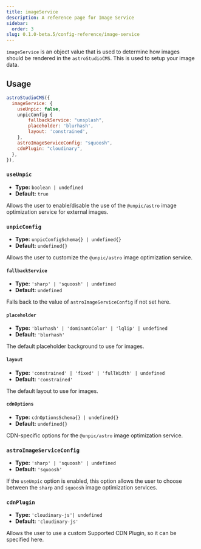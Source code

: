 ```yaml
---
title: imageService
description: A reference page for Image Service
sidebar:
  order: 3
slug: 0.1.0-beta.5/config-reference/image-service
---
```


`imageService` is an object value that is used to determine how images should be rendered in the `astroStudioCMS`. This is used to setup your image data.

## Usage

```js title="astro.config.mjs"  {2-11}
astroStudioCMS({
  imageService: {
    useUnpic: false,
    unpicConfig {
        fallbackService: "unsplash",
        placeholder: 'blurhash',
        layout: 'constrained',
    },
    astroImageServiceConfig: "squoosh",
    cdnPlugin: "cloudinary",
  },
}),
```

### `useUnpic`

* **Type:** `boolean | undefined`
* **Default:** `true`

Allows the user to enable/disable the use of the `@unpic/astro` image optimization service for external images.

### `unpicConfig`

* **Type:** `unpicConfigSchema{} | undefined{}`
* **Default:** `undefined{}`

Allows the user to customize the `@unpic/astro` image optimization service.

#### `fallbackService`

* **Type:** `'sharp' | 'squoosh' | undefined`
* **Default:** `undefined`

Falls back to the value of `astroImageServiceConfig` if not set here.

#### `placeholder`

* **Type:** `'blurhash' | 'dominantColor' | 'lqlip' | undefined`
* **Default:** `'blurhash'`

The default placeholder background to use for images.

#### `layout`

* **Type:** `'constrained' | 'fixed' | 'fullWidth' | undefined`
* **Default:** `'constrained'`

The default layout to use for images.

#### `cdnOptions`

* **Type:** `cdnOptionsSchema{} | undefined{}`
* **Default:** `undefined{}`

CDN-specific options for the `@unpic/astro` image optimization service.

### `astroImageServiceConfig`

* **Type:** `'sharp' | 'squoosh' | undefined`
* **Default:** `'squoosh'`

If the `useUnpic` option is enabled, this option allows the user to choose between the `sharp` and `squoosh` image optimization services.

### `cdnPlugin`

* **Type:** `'cloudinary-js'| undefined`
* **Default:** `'cloudinary-js'`

Allows the user to use a custom Supported CDN Plugin, so it can be specified here.
